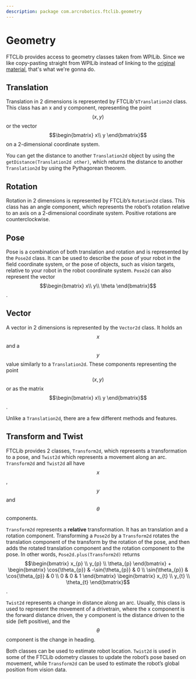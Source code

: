 ```yaml
---
description: package com.arcrobotics.ftclib.geometry
---
```


# Geometry

FTCLib provides access to geometry classes taken from WPILib. Since we like copy-pasting straight from WPILib instead of linking to the [original material](https://docs.wpilib.org/en/latest/docs/software/advanced-controls/geometry/pose.html), that's what we're gonna do.

## Translation

Translation in 2 dimensions is represented by FTCLib's`Translation2d` class. This class has an x and y component, representing the point $$(x,y)$$ or the vector $$\begin{bmatrix} x\\ y \end{bmatrix}$$ on a 2-dimensional coordinate system.

You can get the distance to another `Translation2d` object by using the `getDistance(Translation2d other)`, which returns the distance to another `Translation2d` by using the Pythagorean theorem.

## Rotation

Rotation in 2 dimensions is represented by FTCLib’s `Rotation2d` class. This class has an angle component, which represents the robot’s rotation relative to an axis on a 2-dimensional coordinate system. Positive rotations are counterclockwise.

## Pose

Pose is a combination of both translation and rotation and is represented by the `Pose2d` class. It can be used to describe the pose of your robot in the field coordinate system, or the pose of objects, such as vision targets, relative to your robot in the robot coordinate system. `Pose2d` can also represent the vector $$\begin{bmatrix} x\\ y\\ \theta \end{bmatrix}$$ .

## Vector

A vector in 2 dimensions is represented by the `Vector2d` class. It holds an $$x$$ and a $$y$$ value similarly to a `Translation2d`. These components representing the point $$(x,y)$$ or as the matrix$$\begin{bmatrix} x\\ y \end{bmatrix}$$.

Unlike a `Translation2d`, there are a few different methods and features.

## Transform and Twist

FTCLib provides 2 classes, `Transform2d`, which represents a transformation to a pose, and `Twist2d` which represents a movement along an arc. `Transform2d` and `Twist2d` all have $$x$$ , $$y$$ and $$\theta$$ components.

`Transform2d` represents a **relative** transformation. It has an translation and a rotation component. Transforming a `Pose2d` by a `Transform2d` rotates the translation component of the transform by the rotation of the pose, and then adds the rotated translation component and the rotation component to the pose. In other words, `Pose2d.plus(Transform2d)` returns $$\begin{bmatrix} x_{p} \\ y_{p} \\ \theta_{p} \end{bmatrix} + \begin{bmatrix} \cos{\theta_{p}} & -\sin{\theta_{p}} & 0 \\ \sin{\theta_{p}} & \cos{\theta_{p}} & 0 \\ 0 & 0 & 1 \end{bmatrix} \begin{bmatrix} x_{t} \\ y_{t} \\ \theta_{t} \end{bmatrix}$$ .

`Twist2d` represents a change in distance along an arc. Usually, this class is used to represent the movement of a drivetrain, where the x component is the forward distance driven, the y component is the distance driven to the side \(left positive\), and the $$\theta$$ component is the change in heading.

Both classes can be used to estimate robot location. `Twist2d` is used in some of the FTCLib odometry classes to update the robot’s pose based on movement, while `Transform2d` can be used to estimate the robot’s global position from vision data.

